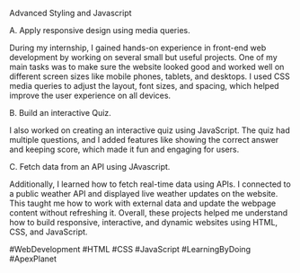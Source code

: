 Advanced Styling and Javascript


A. Apply responsive design using media queries.


During my internship, I gained hands-on experience in front-end web development by working on several small but useful projects. One of my main tasks was to make sure the website looked good and worked well on different screen sizes like mobile phones, tablets, and desktops. I used CSS media queries to adjust the layout, font sizes, and spacing, which helped improve the user experience on all devices. 

B. Build an interactive Quiz.


I also worked on creating an interactive quiz using JavaScript. The quiz had multiple questions, and I added features like showing the correct answer and keeping score, which made it fun and engaging for users.

C. Fetch data from an API using JAvascript.


Additionally, I learned how to fetch real-time data using APIs. I connected to a public weather API and displayed live weather updates on the website. This taught me how to work with external data and update the webpage content without refreshing it. Overall, these projects helped me understand how to build responsive, interactive, and dynamic websites using HTML, CSS, and JavaScript.

#WebDevelopment #HTML #CSS #JavaScript #LearningByDoing #ApexPlanet
